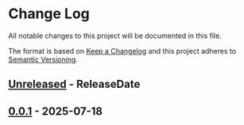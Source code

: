 # Change Log
All notable changes to this project will be documented in this file.

The format is based on [Keep a Changelog](http://keepachangelog.com/)
and this project adheres to [Semantic Versioning](http://semver.org/).

<!-- next-header -->
## [Unreleased] - ReleaseDate

## [0.0.1] - 2025-07-18

<!-- next-url -->
[Unreleased]: https://github.com/epage/pytest-rs/compare/libtest-json-v0.0.1...HEAD
[0.0.1]: https://github.com/rust-cli/argfile/compare/c96ef27899b410f9f154183989d4ccf60af27da6...libtest-json-v0.0.1
